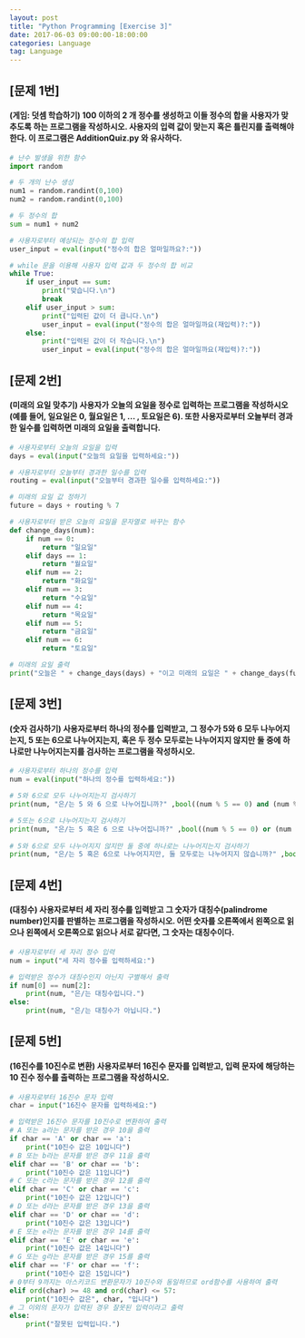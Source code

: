 ```yaml
---
layout: post
title: "Python Programming [Exercise 3]"
date: 2017-06-03 09:00:00-18:00:00
categories: Language
tag: Language
---
```


## [문제 1번] 
#### (게임: 덧셈 학습하기) 100 이하의 2 개 정수를 생성하고 이들 정수의 합을 사용자가 맞추도록 하는 프로그램을 작성하시오. 사용자의 입력 값이 맞는지 혹은 틀린지를 출력해야 한다. 이 프로그램은 AdditionQuiz.py 와 유사하다.
```python
# 난수 발생을 위한 함수
import random

# 두 개의 난수 생성
num1 = random.randint(0,100)
num2 = random.randint(0,100)

# 두 정수의 합
sum = num1 + num2

# 사용자로부터 예상되는 정수의 합 입력
user_input = eval(input("정수의 합은 얼마일까요?:"))

# while 문을 이용해 사용자 입력 값과 두 정수의 합 비교 
while True:
    if user_input == sum:
        print("맞습니다.\n")
        break
    elif user_input > sum: 
        print("입력된 값이 더 큽니다.\n")
        user_input = eval(input("정수의 합은 얼마일까요(재입력)?:"))
    else:
        print("입력된 값이 더 작습니다.\n")
        user_input = eval(input("정수의 합은 얼마일까요(재입력)?:"))
```

## [문제 2번] 
#### (미래의 요일 맞추기) 사용자가 오늘의 요일을 정수로 입력하는 프로그램을 작성하시오(예를 들어, 일요일은 0, 월요일은 1, ... , 토요일은 6). 또한 사용자로부터 오늘부터 경과한 일수를 입력하면 미래의 요일을 출력합니다.
```python
# 사용자로부터 오늘의 요일을 입력
days = eval(input("오늘의 요일을 입력하세요:"))

# 사용자로부터 오늘부터 경과한 일수를 입력
routing = eval(input("오늘부터 경과한 일수를 입력하세요:"))

# 미래의 요일 값 정하기
future = days + routing % 7

# 사용자로부터 받은 오늘의 요일을 문자열로 바꾸는 함수
def change_days(num):
    if num == 0:
        return "일요일"
    elif days == 1:
        return "월요일"
    elif num == 2:
        return "화요일"
    elif num == 3:
        return "수요일"
    elif num == 4:
        return "목요일"
    elif num == 5:
        return "금요일"
    elif num == 6:
        return "토요일"

# 미래의 요일 출력
print("오늘은 " + change_days(days) + "이고 미래의 요일은 " + change_days(future) + "입니다.." )
```

## [문제 3번]
#### (숫자 검사하기) 사용자로부터 하나의 정수를 입력받고, 그 정수가 5와 6 모두 나누어지는지, 5 또는 6으로 나누어지는지, 혹은 두 정수 모두로는 나누어지지 않지만 둘 중에 하나로만 나누어지는지를 검사하는 프로그램을 작성하시오.
```python
# 사용자로부터 하나의 정수를 입력
num = eval(input("하나의 정수를 입력하세요:"))

# 5와 6으로 모두 나누어지는지 검사하기
print(num, "은/는 5 와 6 으로 나누어집니까?" ,bool((num % 5 == 0) and (num % 6 == 0)))

# 5또는 6으로 나누어지는지 검사하기
print(num, "은/는 5 혹은 6 으로 나누어집니까?" ,bool((num % 5 == 0) or (num % 6 == 0)))
      
# 5와 6으로 모두 나누어지지 않지만 둘 중에 하나로는 나누어지는지 검사하기
print(num, "은/는 5 혹은 6으로 나누어지지만, 둘 모두로는 나누어지지 않습니까?" ,bool((num % 5 == 0) or (num % 6 == 0) and (num % 30 != 0)))  
```

## [문제 4번]
#### (대칭수) 사용자로부터 세 자리 정수를 입력받고 그 숫자가 대칭수(palindrome number)인지를 판별하는 프로그램을 작성하시오. 어떤 숫자를 오른쪽에서 왼쪽으로 읽으나 왼쪽에서 오른쪽으로 읽으나 서로 같다면, 그 숫자는 대칭수이다.
```python
# 사용자로부터 세 자리 정수 입력
num = input("세 자리 정수를 입력하세요:")

# 입력받은 정수가 대칭수인지 아닌지 구별해서 출력
if num[0] == num[2]:
    print(num, "은/는 대칭수입니다.")
else:
    print(num, "은/는 대칭수가 아닙니다.")
```

## [문제 5번]
#### (16진수를 10진수로 변환) 사용자로부터 16진수 문자를 입력받고, 입력 문자에 해당하는 10 진수 정수를 출력하는 프로그램을 작성하시오.
```python
# 사용자로부터 16진수 문자 입력
char = input("16진수 문자를 입력하세요:")

# 입력받은 16진수 문자를 10진수로 변환하여 출력
# A 또는 a라는 문자를 받은 경우 10을 출력
if char == 'A' or char == 'a':
    print("10진수 값은 10입니다")
# B 또는 b라는 문자를 받은 경우 11을 출력
elif char == 'B' or char == 'b':
    print("10진수 값은 11입니다")
# C 또는 c라는 문자를 받은 경우 12를 출력
elif char == 'C' or char == 'c':
    print("10진수 값은 12입니다")
# D 또는 d라는 문자를 받은 경우 13을 출력
elif char == 'D' or char == 'd':
    print("10진수 값은 13입니다")
# E 또는 e라는 문자를 받은 경우 14를 출력
elif char == 'E' or char == 'e':
    print("10진수 값은 14입니다")
# G 또는 g라는 문자를 받은 경우 15를 출력
elif char == 'F' or char == 'f':
    print("10진수 값은 15입니다")
# 0부터 9까지는 아스키코드 변환문자가 10진수와 동일하므로 ord함수를 사용하여 출력
elif ord(char) >= 48 and ord(char) <= 57:
    print("10진수 값은", char, "입니다")
# 그 이외의 문자가 입력된 경우 잘못된 입력이라고 출력
else:
    print("잘못된 입력입니다.")
```
